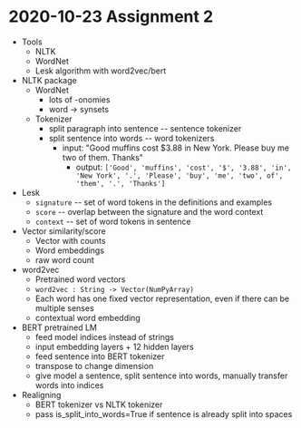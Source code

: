 # 2020-10-23 Assignment 2

* Tools
  * NLTK
  * WordNet
  * Lesk algorithm with word2vec/bert
* NLTK package
  * WordNet
    * lots of -onomies 
    * word -> synsets
  * Tokenizer
    * split paragraph into sentence -- sentence tokenizer
    * split sentence into words -- word tokenizers
      * input: "Good muffins cost $3.88 in New York. Please buy me two of them. Thanks"
        * output: `['Good', 'muffins', 'cost', '$', '3.88', 'in', 'New York', '.', 'Please', 'buy', 'me', 'two', of', 'them', '.', 'Thanks']`
* Lesk
  * `signature` -- set of word tokens in the definitions and examples
  * `score` -- overlap between the signature and the word context 
  * `context` -- set of word tokens in sentence
* Vector similarity/score
  * Vector with counts
  * Word embeddings
  * raw word count
* word2vec
  * Pretrained word vectors
  * `word2vec : String -> Vector(NumPyArray)`
  * Each word has one fixed vector representation, even if there can be multiple senses
  * contextual word embedding
* BERT pretrained LM
  * feed model indices instead of strings
  * input embedding layers + 12 hidden layers
  * feed sentence into BERT tokenizer
  * transpose to change dimension
  * give model a sentence, split sentence into words, manually transfer words into indices
* Realigning
  * BERT tokenizer vs NLTK tokenizer
  * pass is_split_into_words=True if sentence is already split into spaces
